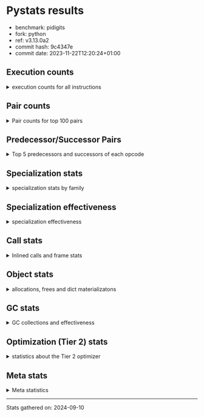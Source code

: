
# Pystats results

- benchmark: pidigits
- fork: python
- ref: v3.13.0a2
- commit hash: 9c4347e
- commit date: 2023-11-22T12:20:24+01:00

## Execution counts

<details>
<summary> execution counts for all instructions </summary>

|Name | Count | Self | Cumulative | Miss ratio | 
|---|---:|---:|---:|---:|
| LOAD_FAST | 10,733,440 | 16.9% | 16.9% |  |
| BINARY_OP_MULTIPLY_INT | 8,820,160 | 13.9% | 30.7% |  |
| LOAD_FAST_LOAD_FAST | 7,598,800 | 11.9% | 42.6% |  |
| BINARY_OP_ADD_INT | 5,897,060 | 9.3% | 51.9% |  |
| STORE_FAST_STORE_FAST | 5,526,400 | 8.7% | 60.6% |  |
| LOAD_CONST | 4,675,920 | 7.3% | 67.9% |  |
| RESUME_CHECK | 2,763,280 | 4.3% | 72.3% |  |
| UNPACK_SEQUENCE_TUPLE | 2,763,140 | 4.3% | 76.6% |  |
| RETURN_VALUE | 2,603,440 | 4.1% | 80.7% |  |
| LOAD_GLOBAL_MODULE | 2,072,640 | 3.3% | 83.9% |  |
| CALL_PY_EXACT_ARGS | 2,072,400 | 3.3% | 87.2% |  |
| BINARY_OP | 1,382,920 | 2.2% | 89.4% |  |
| STORE_FAST | 1,382,080 | 2.2% | 91.5% |  |
| BUILD_TUPLE | 1,381,600 | 2.2% | 93.7% |  |
| INTERPRETER_EXIT | 690,880 | 1.1% | 94.8% |  |
| POP_JUMP_IF_FALSE | 690,880 | 1.1% | 95.9% |  |
| COMPARE_OP_INT | 690,820 | 1.1% | 97.0% |  |
| JUMP_BACKWARD | 545,520 | 0.9% | 97.8% |  |
| LOAD_GLOBAL_BUILTIN | 530,900 | 0.8% | 98.7% |  |
| CALL_BUILTIN_FAST | 530,780 | 0.8% | 99.5% |  |
| POP_TOP | 160,160 | 0.3% | 99.7% |  |
| YIELD_VALUE | 160,000 | 0.3% | 100.0% |  |
| CALL | 1,040 | 0.0% | 100.0% |  |
| LOAD_GLOBAL | 600 | 0.0% | 100.0% |  |
| PUSH_NULL | 400 | 0.0% | 100.0% |  |
| NOP | 160 | 0.0% | 100.0% |  |
| LOAD_DEREF | 160 | 0.0% | 100.0% |  |
| RESUME | 160 | 0.0% | 100.0% |  |
| COMPARE_OP | 120 | 0.0% | 100.0% |  |
| UNPACK_SEQUENCE | 120 | 0.0% | 100.0% |  |
| CALL_BUILTIN_CLASS | 120 | 0.0% | 100.0% |  |
| LOAD_ATTR_MODULE | 120 | 0.0% | 100.0% |  |
| MAKE_FUNCTION | 80 | 0.0% | 100.0% |  |
| RETURN_GENERATOR | 80 | 0.0% | 100.0% |  |
| CALL_FUNCTION_EX | 80 | 0.0% | 100.0% |  |
| COPY_FREE_VARS | 80 | 0.0% | 100.0% |  |
| LOAD_ATTR | 80 | 0.0% | 100.0% |  |
| BINARY_OP_SUBTRACT_FLOAT | 60 | 0.0% | 100.0% |  |


</details>

## Pair counts

<details>
<summary> Pair counts for top 100 pairs </summary>

|Pair | Count | Self | Cumulative | 
|---|---:|---:|---:|
| LOAD_FAST_LOAD_FAST BINARY_OP_MULTIPLY_INT | 7,598,440 | 11.9% | 11.9% |
| STORE_FAST_STORE_FAST STORE_FAST_STORE_FAST | 2,763,200 | 4.3% | 16.3% |
| BINARY_OP_MULTIPLY_INT LOAD_FAST | 2,763,160 | 4.3% | 20.6% |
| BINARY_OP_ADD_INT LOAD_FAST_LOAD_FAST | 2,763,140 | 4.3% | 25.0% |
| UNPACK_SEQUENCE_TUPLE STORE_FAST_STORE_FAST | 2,763,140 | 4.3% | 29.3% |
| LOAD_FAST BINARY_OP_ADD_INT | 2,763,120 | 4.3% | 33.6% |
| BINARY_OP_MULTIPLY_INT LOAD_FAST_LOAD_FAST | 2,763,120 | 4.3% | 38.0% |
| LOAD_FAST UNPACK_SEQUENCE_TUPLE | 2,763,080 | 4.3% | 42.3% |
| RESUME_CHECK LOAD_FAST | 2,603,140 | 4.1% | 46.4% |
| STORE_FAST_STORE_FAST LOAD_FAST_LOAD_FAST | 2,072,400 | 3.3% | 49.7% |
| CALL_PY_EXACT_ARGS RESUME_CHECK | 2,072,340 | 3.3% | 52.9% |
| BINARY_OP_MULTIPLY_INT BINARY_OP_ADD_INT | 2,072,280 | 3.3% | 56.2% |
| LOAD_FAST LOAD_CONST | 1,912,480 | 3.0% | 59.2% |
| LOAD_GLOBAL_MODULE LOAD_FAST | 1,912,300 | 3.0% | 62.2% |
| RETURN_VALUE STORE_FAST | 1,381,680 | 2.2% | 64.3% |
| BINARY_OP RETURN_VALUE | 1,381,600 | 2.2% | 66.5% |
| BINARY_OP_ADD_INT BINARY_OP | 1,381,580 | 2.2% | 68.7% |
| LOAD_CONST CALL_PY_EXACT_ARGS | 1,381,440 | 2.2% | 70.8% |
| BUILD_TUPLE RETURN_VALUE | 1,221,600 | 1.9% | 72.8% |
| LOAD_CONST LOAD_FAST | 1,221,600 | 1.9% | 74.7% |
| BINARY_OP_ADD_INT BUILD_TUPLE | 1,221,560 | 1.9% | 76.6% |
| BINARY_OP_MULTIPLY_INT LOAD_CONST | 1,221,540 | 1.9% | 78.5% |
| LOAD_FAST BINARY_OP_MULTIPLY_INT | 1,221,480 | 1.9% | 80.4% |
| LOAD_CONST BINARY_OP_ADD_INT | 1,061,520 | 1.7% | 82.1% |
| STORE_FAST LOAD_FAST | 851,040 | 1.3% | 83.4% |
| LOAD_CONST LOAD_CONST | 850,800 | 1.3% | 84.8% |
| COMPARE_OP_INT POP_JUMP_IF_FALSE | 690,820 | 1.1% | 85.9% |
| STORE_FAST_STORE_FAST LOAD_FAST | 690,800 | 1.1% | 86.9% |
| CACHE RESUME_CHECK | 690,740 | 1.1% | 88.0% |
| RETURN_VALUE COMPARE_OP_INT | 690,720 | 1.1% | 89.1% |
| LOAD_FAST LOAD_GLOBAL_MODULE | 690,720 | 1.1% | 90.2% |
| JUMP_BACKWARD LOAD_GLOBAL_MODULE | 545,500 | 0.9% | 91.1% |
| RETURN_VALUE INTERPRETER_EXIT | 530,880 | 0.8% | 91.9% |
| STORE_FAST LOAD_GLOBAL_MODULE | 530,800 | 0.8% | 92.7% |
| BINARY_OP_ADD_INT LOAD_CONST | 530,780 | 0.8% | 93.6% |
| LOAD_GLOBAL_BUILTIN LOAD_FAST | 530,780 | 0.8% | 94.4% |
| LOAD_FAST CALL_BUILTIN_FAST | 530,760 | 0.8% | 95.2% |
| LOAD_FAST LOAD_GLOBAL_BUILTIN | 530,760 | 0.8% | 96.1% |
| CALL_BUILTIN_FAST CALL_PY_EXACT_ARGS | 530,760 | 0.8% | 96.9% |
| POP_JUMP_IF_FALSE JUMP_BACKWARD | 385,600 | 0.6% | 97.5% |
| POP_JUMP_IF_FALSE LOAD_GLOBAL_MODULE | 305,120 | 0.5% | 98.0% |
| LOAD_GLOBAL_MODULE LOAD_CONST | 160,040 | 0.3% | 98.2% |
| BUILD_TUPLE LOAD_FAST | 160,000 | 0.3% | 98.5% |
| LOAD_CONST BUILD_TUPLE | 160,000 | 0.3% | 98.7% |
| LOAD_FAST YIELD_VALUE | 160,000 | 0.3% | 99.0% |
| YIELD_VALUE INTERPRETER_EXIT | 160,000 | 0.3% | 99.2% |
| LOAD_FAST CALL_PY_EXACT_ARGS | 159,960 | 0.3% | 99.5% |
| POP_TOP JUMP_BACKWARD | 159,920 | 0.3% | 99.7% |
| RESUME_CHECK POP_TOP | 159,900 | 0.3% | 100.0% |
| BINARY_OP BINARY_OP | 600 | 0.0% | 100.0% |
| LOAD_FAST_LOAD_FAST BINARY_OP | 360 | 0.0% | 100.0% |
| PUSH_NULL CALL | 320 | 0.0% | 100.0% |
| BINARY_OP BINARY_OP_MULTIPLY_INT | 240 | 0.0% | 100.0% |
| LOAD_CONST CALL | 240 | 0.0% | 100.0% |
| LOAD_FAST PUSH_NULL | 240 | 0.0% | 100.0% |
| LOAD_FAST BINARY_OP | 240 | 0.0% | 100.0% |
| LOAD_GLOBAL LOAD_GLOBAL_MODULE | 240 | 0.0% | 100.0% |
| CALL CALL | 220 | 0.0% | 100.0% |
| CALL POP_TOP | 160 | 0.0% | 100.0% |
| CALL CALL_PY_EXACT_ARGS | 160 | 0.0% | 100.0% |
| LOAD_FAST CALL | 160 | 0.0% | 100.0% |
| BINARY_OP LOAD_FAST_LOAD_FAST | 140 | 0.0% | 100.0% |
| BINARY_OP BINARY_OP_ADD_INT | 140 | 0.0% | 100.0% |
| CALL CALL_BUILTIN_CLASS | 120 | 0.0% | 100.0% |
| LOAD_FAST LOAD_GLOBAL | 120 | 0.0% | 100.0% |
| LOAD_FAST UNPACK_SEQUENCE | 120 | 0.0% | 100.0% |
| LOAD_GLOBAL LOAD_FAST | 120 | 0.0% | 100.0% |
| CALL_BUILTIN_CLASS RETURN_VALUE | 120 | 0.0% | 100.0% |
| CACHE POP_TOP | 80 | 0.0% | 100.0% |
| NOP LOAD_DEREF | 80 | 0.0% | 100.0% |
| POP_TOP NOP | 80 | 0.0% | 100.0% |
| POP_TOP LOAD_FAST | 80 | 0.0% | 100.0% |
| PUSH_NULL LOAD_FAST | 80 | 0.0% | 100.0% |
| RETURN_GENERATOR LOAD_FAST | 80 | 0.0% | 100.0% |
| RETURN_VALUE COMPARE_OP | 80 | 0.0% | 100.0% |
| BINARY_OP LOAD_CONST | 80 | 0.0% | 100.0% |
| CALL LOAD_FAST | 80 | 0.0% | 100.0% |
| CALL STORE_FAST | 80 | 0.0% | 100.0% |
| CALL RESUME_CHECK | 80 | 0.0% | 100.0% |
| CALL_FUNCTION_EX COPY_FREE_VARS | 80 | 0.0% | 100.0% |
| LOAD_CONST MAKE_FUNCTION | 80 | 0.0% | 100.0% |
| LOAD_CONST BINARY_OP | 80 | 0.0% | 100.0% |
| LOAD_CONST STORE_FAST | 80 | 0.0% | 100.0% |
| LOAD_DEREF PUSH_NULL | 80 | 0.0% | 100.0% |
| LOAD_DEREF STORE_FAST | 80 | 0.0% | 100.0% |
| LOAD_FAST RETURN_VALUE | 80 | 0.0% | 100.0% |
| LOAD_FAST CALL_FUNCTION_EX | 80 | 0.0% | 100.0% |
| POP_JUMP_IF_FALSE LOAD_FAST | 80 | 0.0% | 100.0% |
| POP_JUMP_IF_FALSE LOAD_GLOBAL | 80 | 0.0% | 100.0% |
| STORE_FAST NOP | 80 | 0.0% | 100.0% |
| STORE_FAST LOAD_DEREF | 80 | 0.0% | 100.0% |
| STORE_FAST LOAD_GLOBAL | 80 | 0.0% | 100.0% |
| LOAD_GLOBAL_MODULE CALL_PY_EXACT_ARGS | 80 | 0.0% | 100.0% |
| LOAD_GLOBAL_MODULE LOAD_ATTR_MODULE | 80 | 0.0% | 100.0% |
| RESUME_CHECK LOAD_GLOBAL_BUILTIN | 80 | 0.0% | 100.0% |
| CACHE RESUME | 60 | 0.0% | 100.0% |
| NOP LOAD_GLOBAL_MODULE | 60 | 0.0% | 100.0% |
| POP_TOP RESUME_CHECK | 60 | 0.0% | 100.0% |
| CALL RESUME | 60 | 0.0% | 100.0% |
| COMPARE_OP POP_JUMP_IF_FALSE | 60 | 0.0% | 100.0% |


</details>

## Predecessor/Successor Pairs

<details>
<summary> Top 5 predecessors and successors of each opcode </summary>

### CACHE

<details>
<summary> Successors and predecessors for CACHE </summary>

|Successors | Count | Percentage | 
|---|---:|---:|
| RESUME_CHECK | 690,740 | 100.0% |
| POP_TOP | 80 | 0.0% |
| RESUME | 60 | 0.0% |


</details>

### INTERPRETER_EXIT

<details>
<summary> Successors and predecessors for INTERPRETER_EXIT </summary>

|Predecessors | Count | Percentage | 
|---|---:|---:|
| RETURN_VALUE | 530,880 | 76.8% |
| YIELD_VALUE | 160,000 | 23.2% |


</details>

### MAKE_FUNCTION

<details>
<summary> Successors and predecessors for MAKE_FUNCTION </summary>

|Predecessors | Count | Percentage | 
|---|---:|---:|
| LOAD_CONST | 80 | 100.0% |

|Successors | Count | Percentage | 
|---|---:|---:|
| LOAD_GLOBAL | 40 | 50.0% |
| LOAD_GLOBAL_MODULE | 40 | 50.0% |


</details>

### NOP

<details>
<summary> Successors and predecessors for NOP </summary>

|Predecessors | Count | Percentage | 
|---|---:|---:|
| POP_TOP | 80 | 50.0% |
| STORE_FAST | 80 | 50.0% |

|Successors | Count | Percentage | 
|---|---:|---:|
| LOAD_DEREF | 80 | 50.0% |
| LOAD_GLOBAL_MODULE | 60 | 37.5% |
| LOAD_GLOBAL | 20 | 12.5% |


</details>

### POP_TOP

<details>
<summary> Successors and predecessors for POP_TOP </summary>

|Predecessors | Count | Percentage | 
|---|---:|---:|
| RESUME_CHECK | 159,900 | 99.8% |
| CALL | 160 | 0.1% |
| CACHE | 80 | 0.0% |
| RESUME | 20 | 0.0% |

|Successors | Count | Percentage | 
|---|---:|---:|
| JUMP_BACKWARD | 159,920 | 99.9% |
| NOP | 80 | 0.0% |
| LOAD_FAST | 80 | 0.0% |
| RESUME_CHECK | 60 | 0.0% |
| RESUME | 20 | 0.0% |


</details>

### PUSH_NULL

<details>
<summary> Successors and predecessors for PUSH_NULL </summary>

|Predecessors | Count | Percentage | 
|---|---:|---:|
| LOAD_FAST | 240 | 60.0% |
| LOAD_DEREF | 80 | 20.0% |
| LOAD_ATTR_MODULE | 60 | 15.0% |
| LOAD_ATTR | 20 | 5.0% |

|Successors | Count | Percentage | 
|---|---:|---:|
| CALL | 320 | 80.0% |
| LOAD_FAST | 80 | 20.0% |


</details>

### RETURN_GENERATOR

<details>
<summary> Successors and predecessors for RETURN_GENERATOR </summary>

|Predecessors | Count | Percentage | 
|---|---:|---:|
| CALL_PY_EXACT_ARGS | 60 | 75.0% |
| CALL | 20 | 25.0% |

|Successors | Count | Percentage | 
|---|---:|---:|
| LOAD_FAST | 80 | 100.0% |


</details>

### RETURN_VALUE

<details>
<summary> Successors and predecessors for RETURN_VALUE </summary>

|Predecessors | Count | Percentage | 
|---|---:|---:|
| BINARY_OP | 1,381,600 | 53.1% |
| BUILD_TUPLE | 1,221,600 | 46.9% |
| CALL_BUILTIN_CLASS | 120 | 0.0% |
| LOAD_FAST | 80 | 0.0% |
| CALL | 40 | 0.0% |

|Successors | Count | Percentage | 
|---|---:|---:|
| STORE_FAST | 1,381,680 | 53.1% |
| COMPARE_OP_INT | 690,720 | 26.5% |
| INTERPRETER_EXIT | 530,880 | 20.4% |
| COMPARE_OP | 80 | 0.0% |
| LOAD_GLOBAL | 40 | 0.0% |


</details>

### BINARY_OP

<details>
<summary> Successors and predecessors for BINARY_OP </summary>

|Predecessors | Count | Percentage | 
|---|---:|---:|
| BINARY_OP_ADD_INT | 1,381,580 | 99.9% |
| BINARY_OP | 600 | 0.0% |
| LOAD_FAST_LOAD_FAST | 360 | 0.0% |
| LOAD_FAST | 240 | 0.0% |
| LOAD_CONST | 80 | 0.0% |

|Successors | Count | Percentage | 
|---|---:|---:|
| RETURN_VALUE | 1,381,600 | 99.9% |
| BINARY_OP | 600 | 0.0% |
| BINARY_OP_MULTIPLY_INT | 240 | 0.0% |
| LOAD_FAST_LOAD_FAST | 140 | 0.0% |
| BINARY_OP_ADD_INT | 140 | 0.0% |


</details>

### BUILD_TUPLE

<details>
<summary> Successors and predecessors for BUILD_TUPLE </summary>

|Predecessors | Count | Percentage | 
|---|---:|---:|
| BINARY_OP_ADD_INT | 1,221,560 | 88.4% |
| LOAD_CONST | 160,000 | 11.6% |
| BINARY_OP | 40 | 0.0% |

|Successors | Count | Percentage | 
|---|---:|---:|
| RETURN_VALUE | 1,221,600 | 88.4% |
| LOAD_FAST | 160,000 | 11.6% |


</details>

### CALL

<details>
<summary> Successors and predecessors for CALL </summary>

|Predecessors | Count | Percentage | 
|---|---:|---:|
| PUSH_NULL | 320 | 30.8% |
| LOAD_CONST | 240 | 23.1% |
| CALL | 220 | 21.2% |
| LOAD_FAST | 160 | 15.4% |
| LOAD_GLOBAL | 40 | 3.8% |

|Successors | Count | Percentage | 
|---|---:|---:|
| CALL | 220 | 21.2% |
| POP_TOP | 160 | 15.4% |
| CALL_PY_EXACT_ARGS | 160 | 15.4% |
| CALL_BUILTIN_CLASS | 120 | 11.5% |
| LOAD_FAST | 80 | 7.7% |


</details>

### CALL_FUNCTION_EX

<details>
<summary> Successors and predecessors for CALL_FUNCTION_EX </summary>

|Predecessors | Count | Percentage | 
|---|---:|---:|
| LOAD_FAST | 80 | 100.0% |

|Successors | Count | Percentage | 
|---|---:|---:|
| COPY_FREE_VARS | 80 | 100.0% |


</details>

### COMPARE_OP

<details>
<summary> Successors and predecessors for COMPARE_OP </summary>

|Predecessors | Count | Percentage | 
|---|---:|---:|
| RETURN_VALUE | 80 | 66.7% |
| LOAD_CONST | 40 | 33.3% |

|Successors | Count | Percentage | 
|---|---:|---:|
| POP_JUMP_IF_FALSE | 60 | 50.0% |
| COMPARE_OP_INT | 60 | 50.0% |


</details>

### COPY_FREE_VARS

<details>
<summary> Successors and predecessors for COPY_FREE_VARS </summary>

|Predecessors | Count | Percentage | 
|---|---:|---:|
| CALL_FUNCTION_EX | 80 | 100.0% |

|Successors | Count | Percentage | 
|---|---:|---:|
| RESUME_CHECK | 60 | 75.0% |
| RESUME | 20 | 25.0% |


</details>

### JUMP_BACKWARD

<details>
<summary> Successors and predecessors for JUMP_BACKWARD </summary>

|Predecessors | Count | Percentage | 
|---|---:|---:|
| POP_JUMP_IF_FALSE | 385,600 | 70.7% |
| POP_TOP | 159,920 | 29.3% |

|Successors | Count | Percentage | 
|---|---:|---:|
| LOAD_GLOBAL_MODULE | 545,500 | 100.0% |
| LOAD_GLOBAL | 20 | 0.0% |


</details>

### LOAD_ATTR

<details>
<summary> Successors and predecessors for LOAD_ATTR </summary>

|Predecessors | Count | Percentage | 
|---|---:|---:|
| LOAD_GLOBAL | 40 | 50.0% |
| LOAD_GLOBAL_MODULE | 40 | 50.0% |

|Successors | Count | Percentage | 
|---|---:|---:|
| LOAD_ATTR_MODULE | 40 | 50.0% |
| PUSH_NULL | 20 | 25.0% |
| STORE_FAST | 20 | 25.0% |


</details>

### LOAD_CONST

<details>
<summary> Successors and predecessors for LOAD_CONST </summary>

|Predecessors | Count | Percentage | 
|---|---:|---:|
| LOAD_FAST | 1,912,480 | 40.9% |
| BINARY_OP_MULTIPLY_INT | 1,221,540 | 26.1% |
| LOAD_CONST | 850,800 | 18.2% |
| BINARY_OP_ADD_INT | 530,780 | 11.4% |
| LOAD_GLOBAL_MODULE | 160,040 | 3.4% |

|Successors | Count | Percentage | 
|---|---:|---:|
| CALL_PY_EXACT_ARGS | 1,381,440 | 29.5% |
| LOAD_FAST | 1,221,600 | 26.1% |
| BINARY_OP_ADD_INT | 1,061,520 | 22.7% |
| LOAD_CONST | 850,800 | 18.2% |
| BUILD_TUPLE | 160,000 | 3.4% |


</details>

### LOAD_DEREF

<details>
<summary> Successors and predecessors for LOAD_DEREF </summary>

|Predecessors | Count | Percentage | 
|---|---:|---:|
| NOP | 80 | 50.0% |
| STORE_FAST | 80 | 50.0% |

|Successors | Count | Percentage | 
|---|---:|---:|
| PUSH_NULL | 80 | 50.0% |
| STORE_FAST | 80 | 50.0% |


</details>

### LOAD_FAST

<details>
<summary> Successors and predecessors for LOAD_FAST </summary>

|Predecessors | Count | Percentage | 
|---|---:|---:|
| BINARY_OP_MULTIPLY_INT | 2,763,160 | 25.7% |
| RESUME_CHECK | 2,603,140 | 24.3% |
| LOAD_GLOBAL_MODULE | 1,912,300 | 17.8% |
| LOAD_CONST | 1,221,600 | 11.4% |
| STORE_FAST | 851,040 | 7.9% |

|Successors | Count | Percentage | 
|---|---:|---:|
| BINARY_OP_ADD_INT | 2,763,120 | 25.7% |
| UNPACK_SEQUENCE_TUPLE | 2,763,080 | 25.7% |
| LOAD_CONST | 1,912,480 | 17.8% |
| BINARY_OP_MULTIPLY_INT | 1,221,480 | 11.4% |
| LOAD_GLOBAL_MODULE | 690,720 | 6.4% |


</details>

### LOAD_FAST_LOAD_FAST

<details>
<summary> Successors and predecessors for LOAD_FAST_LOAD_FAST </summary>

|Predecessors | Count | Percentage | 
|---|---:|---:|
| BINARY_OP_ADD_INT | 2,763,140 | 36.4% |
| BINARY_OP_MULTIPLY_INT | 2,763,120 | 36.4% |
| STORE_FAST_STORE_FAST | 2,072,400 | 27.3% |
| BINARY_OP | 140 | 0.0% |

|Successors | Count | Percentage | 
|---|---:|---:|
| BINARY_OP_MULTIPLY_INT | 7,598,440 | 100.0% |
| BINARY_OP | 360 | 0.0% |


</details>

### LOAD_GLOBAL

<details>
<summary> Successors and predecessors for LOAD_GLOBAL </summary>

|Predecessors | Count | Percentage | 
|---|---:|---:|
| LOAD_FAST | 120 | 20.0% |
| POP_JUMP_IF_FALSE | 80 | 13.3% |
| STORE_FAST | 80 | 13.3% |
| RESUME | 60 | 10.0% |
| RESUME_CHECK | 60 | 10.0% |

|Successors | Count | Percentage | 
|---|---:|---:|
| LOAD_GLOBAL_MODULE | 240 | 40.0% |
| LOAD_FAST | 120 | 20.0% |
| LOAD_CONST | 60 | 10.0% |
| LOAD_GLOBAL_BUILTIN | 60 | 10.0% |
| CALL | 40 | 6.7% |


</details>

### POP_JUMP_IF_FALSE

<details>
<summary> Successors and predecessors for POP_JUMP_IF_FALSE </summary>

|Predecessors | Count | Percentage | 
|---|---:|---:|
| COMPARE_OP_INT | 690,820 | 100.0% |
| COMPARE_OP | 60 | 0.0% |

|Successors | Count | Percentage | 
|---|---:|---:|
| JUMP_BACKWARD | 385,600 | 55.8% |
| LOAD_GLOBAL_MODULE | 305,120 | 44.2% |
| LOAD_FAST | 80 | 0.0% |
| LOAD_GLOBAL | 80 | 0.0% |


</details>

### STORE_FAST

<details>
<summary> Successors and predecessors for STORE_FAST </summary>

|Predecessors | Count | Percentage | 
|---|---:|---:|
| RETURN_VALUE | 1,381,680 | 100.0% |
| CALL | 80 | 0.0% |
| LOAD_CONST | 80 | 0.0% |
| LOAD_DEREF | 80 | 0.0% |
| BINARY_OP_SUBTRACT_FLOAT | 60 | 0.0% |

|Successors | Count | Percentage | 
|---|---:|---:|
| LOAD_FAST | 851,040 | 61.6% |
| LOAD_GLOBAL_MODULE | 530,800 | 38.4% |
| NOP | 80 | 0.0% |
| LOAD_DEREF | 80 | 0.0% |
| LOAD_GLOBAL | 80 | 0.0% |


</details>

### STORE_FAST_STORE_FAST

<details>
<summary> Successors and predecessors for STORE_FAST_STORE_FAST </summary>

|Predecessors | Count | Percentage | 
|---|---:|---:|
| STORE_FAST_STORE_FAST | 2,763,200 | 50.0% |
| UNPACK_SEQUENCE_TUPLE | 2,763,140 | 50.0% |
| UNPACK_SEQUENCE | 60 | 0.0% |

|Successors | Count | Percentage | 
|---|---:|---:|
| STORE_FAST_STORE_FAST | 2,763,200 | 50.0% |
| LOAD_FAST_LOAD_FAST | 2,072,400 | 37.5% |
| LOAD_FAST | 690,800 | 12.5% |


</details>

### UNPACK_SEQUENCE

<details>
<summary> Successors and predecessors for UNPACK_SEQUENCE </summary>

|Predecessors | Count | Percentage | 
|---|---:|---:|
| LOAD_FAST | 120 | 100.0% |

|Successors | Count | Percentage | 
|---|---:|---:|
| STORE_FAST_STORE_FAST | 60 | 50.0% |
| UNPACK_SEQUENCE_TUPLE | 60 | 50.0% |


</details>

### YIELD_VALUE

<details>
<summary> Successors and predecessors for YIELD_VALUE </summary>

|Predecessors | Count | Percentage | 
|---|---:|---:|
| LOAD_FAST | 160,000 | 100.0% |

|Successors | Count | Percentage | 
|---|---:|---:|
| INTERPRETER_EXIT | 160,000 | 100.0% |


</details>

### RESUME

<details>
<summary> Successors and predecessors for RESUME </summary>

|Predecessors | Count | Percentage | 
|---|---:|---:|
| CACHE | 60 | 37.5% |
| CALL | 60 | 37.5% |
| POP_TOP | 20 | 12.5% |
| COPY_FREE_VARS | 20 | 12.5% |

|Successors | Count | Percentage | 
|---|---:|---:|
| LOAD_FAST | 60 | 37.5% |
| LOAD_GLOBAL | 60 | 37.5% |
| POP_TOP | 20 | 12.5% |
| LOAD_CONST | 20 | 12.5% |


</details>

### BINARY_OP_ADD_INT

<details>
<summary> Successors and predecessors for BINARY_OP_ADD_INT </summary>

|Predecessors | Count | Percentage | 
|---|---:|---:|
| LOAD_FAST | 2,763,120 | 46.9% |
| BINARY_OP_MULTIPLY_INT | 2,072,280 | 35.1% |
| LOAD_CONST | 1,061,520 | 18.0% |
| BINARY_OP | 140 | 0.0% |

|Successors | Count | Percentage | 
|---|---:|---:|
| LOAD_FAST_LOAD_FAST | 2,763,140 | 46.9% |
| BINARY_OP | 1,381,580 | 23.4% |
| BUILD_TUPLE | 1,221,560 | 20.7% |
| LOAD_CONST | 530,780 | 9.0% |


</details>

### BINARY_OP_MULTIPLY_INT

<details>
<summary> Successors and predecessors for BINARY_OP_MULTIPLY_INT </summary>

|Predecessors | Count | Percentage | 
|---|---:|---:|
| LOAD_FAST_LOAD_FAST | 7,598,440 | 86.1% |
| LOAD_FAST | 1,221,480 | 13.8% |
| BINARY_OP | 240 | 0.0% |

|Successors | Count | Percentage | 
|---|---:|---:|
| LOAD_FAST | 2,763,160 | 31.3% |
| LOAD_FAST_LOAD_FAST | 2,763,120 | 31.3% |
| BINARY_OP_ADD_INT | 2,072,280 | 23.5% |
| LOAD_CONST | 1,221,540 | 13.8% |
| BINARY_OP | 60 | 0.0% |


</details>

### BINARY_OP_SUBTRACT_FLOAT

<details>
<summary> Successors and predecessors for BINARY_OP_SUBTRACT_FLOAT </summary>

|Predecessors | Count | Percentage | 
|---|---:|---:|
| LOAD_FAST | 40 | 66.7% |
| BINARY_OP | 20 | 33.3% |

|Successors | Count | Percentage | 
|---|---:|---:|
| STORE_FAST | 60 | 100.0% |


</details>

### CALL_BUILTIN_CLASS

<details>
<summary> Successors and predecessors for CALL_BUILTIN_CLASS </summary>

|Predecessors | Count | Percentage | 
|---|---:|---:|
| CALL | 120 | 100.0% |

|Successors | Count | Percentage | 
|---|---:|---:|
| RETURN_VALUE | 120 | 100.0% |


</details>

### CALL_BUILTIN_FAST

<details>
<summary> Successors and predecessors for CALL_BUILTIN_FAST </summary>

|Predecessors | Count | Percentage | 
|---|---:|---:|
| LOAD_FAST | 530,760 | 100.0% |
| CALL | 20 | 0.0% |

|Successors | Count | Percentage | 
|---|---:|---:|
| CALL_PY_EXACT_ARGS | 530,760 | 100.0% |
| CALL | 20 | 0.0% |


</details>

### CALL_PY_EXACT_ARGS

<details>
<summary> Successors and predecessors for CALL_PY_EXACT_ARGS </summary>

|Predecessors | Count | Percentage | 
|---|---:|---:|
| LOAD_CONST | 1,381,440 | 66.7% |
| CALL_BUILTIN_FAST | 530,760 | 25.6% |
| LOAD_FAST | 159,960 | 7.7% |
| CALL | 160 | 0.0% |
| LOAD_GLOBAL_MODULE | 80 | 0.0% |

|Successors | Count | Percentage | 
|---|---:|---:|
| RESUME_CHECK | 2,072,340 | 100.0% |
| RETURN_GENERATOR | 60 | 0.0% |


</details>

### COMPARE_OP_INT

<details>
<summary> Successors and predecessors for COMPARE_OP_INT </summary>

|Predecessors | Count | Percentage | 
|---|---:|---:|
| RETURN_VALUE | 690,720 | 100.0% |
| COMPARE_OP | 60 | 0.0% |
| LOAD_CONST | 40 | 0.0% |

|Successors | Count | Percentage | 
|---|---:|---:|
| POP_JUMP_IF_FALSE | 690,820 | 100.0% |


</details>

### LOAD_ATTR_MODULE

<details>
<summary> Successors and predecessors for LOAD_ATTR_MODULE </summary>

|Predecessors | Count | Percentage | 
|---|---:|---:|
| LOAD_GLOBAL_MODULE | 80 | 66.7% |
| LOAD_ATTR | 40 | 33.3% |

|Successors | Count | Percentage | 
|---|---:|---:|
| PUSH_NULL | 60 | 50.0% |
| STORE_FAST | 60 | 50.0% |


</details>

### LOAD_GLOBAL_BUILTIN

<details>
<summary> Successors and predecessors for LOAD_GLOBAL_BUILTIN </summary>

|Predecessors | Count | Percentage | 
|---|---:|---:|
| LOAD_FAST | 530,760 | 100.0% |
| RESUME_CHECK | 80 | 0.0% |
| LOAD_GLOBAL | 60 | 0.0% |

|Successors | Count | Percentage | 
|---|---:|---:|
| LOAD_FAST | 530,780 | 100.0% |
| LOAD_CONST | 60 | 0.0% |
| LOAD_GLOBAL_MODULE | 40 | 0.0% |
| LOAD_GLOBAL | 20 | 0.0% |


</details>

### LOAD_GLOBAL_MODULE

<details>
<summary> Successors and predecessors for LOAD_GLOBAL_MODULE </summary>

|Predecessors | Count | Percentage | 
|---|---:|---:|
| LOAD_FAST | 690,720 | 33.3% |
| JUMP_BACKWARD | 545,500 | 26.3% |
| STORE_FAST | 530,800 | 25.6% |
| POP_JUMP_IF_FALSE | 305,120 | 14.7% |
| LOAD_GLOBAL | 240 | 0.0% |

|Successors | Count | Percentage | 
|---|---:|---:|
| LOAD_FAST | 1,912,300 | 92.3% |
| LOAD_CONST | 160,040 | 7.7% |
| CALL_PY_EXACT_ARGS | 80 | 0.0% |
| LOAD_ATTR_MODULE | 80 | 0.0% |
| CALL | 40 | 0.0% |


</details>

### RESUME_CHECK

<details>
<summary> Successors and predecessors for RESUME_CHECK </summary>

|Predecessors | Count | Percentage | 
|---|---:|---:|
| CALL_PY_EXACT_ARGS | 2,072,340 | 75.0% |
| CACHE | 690,740 | 25.0% |
| CALL | 80 | 0.0% |
| POP_TOP | 60 | 0.0% |
| COPY_FREE_VARS | 60 | 0.0% |

|Successors | Count | Percentage | 
|---|---:|---:|
| LOAD_FAST | 2,603,140 | 94.2% |
| POP_TOP | 159,900 | 5.8% |
| LOAD_GLOBAL_BUILTIN | 80 | 0.0% |
| LOAD_CONST | 60 | 0.0% |
| LOAD_GLOBAL | 60 | 0.0% |


</details>

### UNPACK_SEQUENCE_TUPLE

<details>
<summary> Successors and predecessors for UNPACK_SEQUENCE_TUPLE </summary>

|Predecessors | Count | Percentage | 
|---|---:|---:|
| LOAD_FAST | 2,763,080 | 100.0% |
| UNPACK_SEQUENCE | 60 | 0.0% |

|Successors | Count | Percentage | 
|---|---:|---:|
| STORE_FAST_STORE_FAST | 2,763,140 | 100.0% |


</details>


</details>

## Specialization stats

<details>
<summary> specialization stats by family </summary>

### BINARY_OP

<details>
<summary> specialization stats for BINARY_OP family </summary>

|Kind | Count | Ratio | 
|---|---:|---:|
|     deferred | 1,382,000 | 8.6% |
|          hit | 14,717,280 | 91.4% |

| | Count | Ratio | 
|---|---:|---:|
| Success | 400 | 43.5% |
| Failure | 520 | 56.5% |

|Failure kind | Count | Ratio | 
|---|---:|---:|
| floor divide | 520 | 100.0% |


</details>

### CALL

<details>
<summary> specialization stats for CALL family </summary>

|Kind | Count | Ratio | 
|---|---:|---:|
|     deferred | 700 | 0.0% |
|          hit | 2,603,300 | 100.0% |

| | Count | Ratio | 
|---|---:|---:|
| Success | 220 | 64.7% |
| Failure | 120 | 35.3% |

|Failure kind | Count | Ratio | 
|---|---:|---:|
| cfunc noargs | 60 | 50.0% |
| class no vectorcall | 40 | 33.3% |
| other | 20 | 16.7% |


</details>

### COMPARE_OP

<details>
<summary> specialization stats for COMPARE_OP family </summary>

|Kind | Count | Ratio | 
|---|---:|---:|
|     deferred | 60 | 0.0% |
|          hit | 690,820 | 100.0% |

| | Count | Ratio | 
|---|---:|---:|
| Success | 60 | 100.0% |
| Failure | 0 | 0.0% |


</details>

### LOAD_ATTR

<details>
<summary> specialization stats for LOAD_ATTR family </summary>

|Kind | Count | Ratio | 
|---|---:|---:|
|     deferred | 40 | 20.0% |
|          hit | 120 | 60.0% |

| | Count | Ratio | 
|---|---:|---:|
| Success | 40 | 100.0% |
| Failure | 0 | 0.0% |


</details>

### LOAD_GLOBAL

<details>
<summary> specialization stats for LOAD_GLOBAL family </summary>

|Kind | Count | Ratio | 
|---|---:|---:|
|     deferred | 300 | 0.0% |
|          hit | 2,603,540 | 100.0% |

| | Count | Ratio | 
|---|---:|---:|
| Success | 300 | 100.0% |
| Failure | 0 | 0.0% |


</details>

### POP_JUMP_IF_FALSE

<details>
<summary> specialization stats for POP_JUMP_IF_FALSE family </summary>


</details>

### UNPACK_SEQUENCE

<details>
<summary> specialization stats for UNPACK_SEQUENCE family </summary>

|Kind | Count | Ratio | 
|---|---:|---:|
|     deferred | 60 | 0.0% |
|          hit | 2,763,140 | 100.0% |

| | Count | Ratio | 
|---|---:|---:|
| Success | 60 | 100.0% |
| Failure | 0 | 0.0% |


</details>


</details>

## Specialization effectiveness

<details>
<summary> specialization effectiveness </summary>

|Instructions | Count | Ratio | 
|---|---:|---:|
| Basic | 35,459,440 | 55.7% |
| Not specialized | 2,075,760 | 3.3% |
| Specialized hits | 26,141,480 | 41.1% |
| Specialized misses | 0 | 0.0% |

### Deferred by instruction

<details>
<summary> deferred by instruction </summary>

|Name | Count | Ratio | 
|---|---:|---:|
| BINARY_OP | 1,382,000 | 99.9% |
| CALL | 700 | 0.1% |
| LOAD_GLOBAL | 300 | 0.0% |
| COMPARE_OP | 60 | 0.0% |
| UNPACK_SEQUENCE | 60 | 0.0% |
| LOAD_ATTR | 40 | 0.0% |
| BINARY_SLICE | 0 | 0.0% |
| STORE_SLICE | 0 | 0.0% |
| CACHE | 0 | 0.0% |
| BINARY_OP_INPLACE_ADD_UNICODE | 0 | 0.0% |


</details>

### Misses by instruction

<details>
<summary> misses by instruction </summary>


</details>


</details>

## Call stats

<details>
<summary> Inlined calls and frame stats </summary>

| | Count | Ratio | 
|---|---:|---:|
| Calls to PyEval_EvalDefault | 690,880 | 25.0% |
| Calls to Python functions inlined | 2,072,640 | 75.0% |
| Calls via PyEval_EvalFrame (total) | 690,880 | 25.0% |
| Calls via PyEval_EvalFrame (vector) | 530,880 | 19.2% |
| Calls via PyEval_EvalFrame (generator) | 160,000 | 5.8% |
| Calls via PyEval_EvalFrame (legacy) | 0 | 0.0% |
| Calls via PyEval_EvalFrame (function vectorcall) | 530,880 | 19.2% |
| Calls via PyEval_EvalFrame (build class) | 0 | 0.0% |
| Calls via PyEval_EvalFrame (slot) | 0 | 0.0% |
| Calls via PyEval_EvalFrame (function ex) | 80 | 0.0% |
| Calls via PyEval_EvalFrame (api) | 0 | 0.0% |
| Calls via PyEval_EvalFrame (method) | 0 | 0.0% |
| Frame objects created | 0 | 0.0% |
| Frames pushed | 2,072,400 | 75.0% |


</details>

## Object stats

<details>
<summary> allocations, frees and dict materializatons </summary>

| | Count | Ratio | 
|---|---:|---:|
| Allocations from freelist | 1,382,000 | 8.5% |
| Frees to freelist | 1,382,020 |  |
| Allocations | 14,856,640 | 91.5% |
| Allocations to 512 bytes | 4,729,040 | 29.1% |
| Allocations to 4 kbytes | 3,817,120 | 23.5% |
| Allocations over 4 kbytes | 6,310,480 | 38.9% |
| Frees | 14,856,540 |  |
| New values | 0 |  |
| Interpreter increfs | 32,236,840 | 99.7% |
| Interpreter decrefs | 40,354,320 | 83.1% |
| Increfs | 101,840 | 0.3% |
| Decrefs | 8,222,843 | 16.9% |
| Materialize dict (on request) | 0 |  |
| Materialize dict (new key) | 0 |  |
| Materialize dict (too big) | 0 |  |
| Materialize dict (str subclass) | 0 |  |
| Dematerialize dict | 0 |  |
| Method cache hits | 20 |  |
| Method cache misses | 20 |  |
| Method cache collisions | 27 |  |
| Method cache dunder hits | 60 |  |
| Method cache dunder misses | 20 |  |


</details>

## GC stats

<details>
<summary> GC collections and effectiveness </summary>

|Generation | Collections | Objects collected | Object visits | 
|---:|---:|---:|---:|
| 0 | 0 | 0 | 0 |
| 1 | 0 | 0 | 0 |
| 2 | 0 | 0 | 0 |


</details>

## Optimization (Tier 2) stats

<details>
<summary> statistics about the Tier 2 optimizer </summary>

| | Count | Ratio | 
|---|---:|---:|
| Optimization attempts | 0 |  |
| Traces created | 0 |  |
| Trace stack overflow | 0 |  |
| Trace stack underflow | 0 |  |
| Trace too long | 0 |  |
| Trace too short | 0 |  |
| Inner loop found | 0 |  |
| Recursive call | 0 |  |
| Traces executed | 0 |  |
| Uops executed | 0 |  |

### Trace length histogram

<details>
<summary> trace length histogram </summary>

|Range | Count | Ratio | 
|---|---:|---:|
| <= 1 | 0 |  |


</details>

### Optimized trace length histogram

<details>
<summary> optimized trace length histogram </summary>

|Range | Count | Ratio | 
|---|---:|---:|
| <= 1 | 0 |  |


</details>

### Trace run length histogram

<details>
<summary> trace run length histogram </summary>

|Range | Count | Ratio | 
|---|---:|---:|
| <= 1 | 0 |  |


</details>

### Uop execution stats

<details>
<summary> uop execution stats </summary>


</details>

### Unsupported opcodes

<details>
<summary> unsupported opcodes </summary>


</details>


</details>

## Meta stats

<details>
<summary> Meta statistics </summary>

| | Count | 
|---|---:|
| Number of data files | 20 |


</details>

---
Stats gathered on: 2024-09-10
